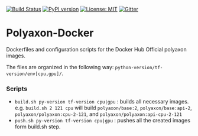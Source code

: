 [![Build Status](https://travis-ci.org/polyaxon/polyaxon-docker.svg?branch=master)](https://travis-ci.org/polyaxon/polyaxon-docker)
[![PyPI version](https://badge.fury.io/py/polyaxon.svg)](https://badge.fury.io/py/polyaxon)
[![License: MIT](https://img.shields.io/badge/License-MIT-yellow.svg)](LICENCE)
[![Gitter](https://img.shields.io/gitter/room/nwjs/nw.js.svg)](https://gitter.im/polyaxon/polyaxon)

# Polyaxon-Docker

Dockerfiles and configuration scripts for the Docker Hub Official polyaxon images.

The files are organized in the following way: `python-version/tf-version/env[cpu,gpu]/`.

### Scripts

 * `build.sh py-version tf-version cpu|gpu` : builds all necessary images. 
 e.g. `build.sh 2 121 cpu` will build `polyaxon/base:2`, `polyaxon/base:api-2`, `polyaxon/polyaxon:cpu-2-121`, and `polyaxon/polyaxon:api-cpu-2-121`   
 * `push.sh py-version tf-version cpu|gpu` : pushes all the created images form build.sh step.
